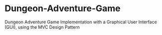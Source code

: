 # Dungeon-Adventure-Game
Dungeon Adventure Game Implementation with a Graphical User Interface (GUI), using the MVC Design Pattern
